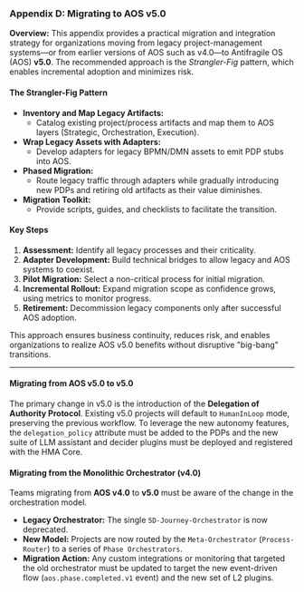 ### Appendix D: Migrating to AOS v5.0

**Overview:**
This appendix provides a practical migration and integration strategy for organizations moving from legacy project-management systems—or from earlier versions of AOS such as v4.0—to Antifragile OS (AOS) **v5.0**. The recommended approach is the *Strangler-Fig* pattern, which enables incremental adoption and minimizes risk.

#### The Strangler-Fig Pattern
- **Inventory and Map Legacy Artifacts:**
  - Catalog existing project/process artifacts and map them to AOS layers (Strategic, Orchestration, Execution).
- **Wrap Legacy Assets with Adapters:**
  - Develop adapters for legacy BPMN/DMN assets to emit PDP stubs into AOS.
- **Phased Migration:**
  - Route legacy traffic through adapters while gradually introducing new PDPs and retiring old artifacts as their value diminishes.
- **Migration Toolkit:**
  - Provide scripts, guides, and checklists to facilitate the transition.

#### Key Steps
1. **Assessment:** Identify all legacy processes and their criticality.
2. **Adapter Development:** Build technical bridges to allow legacy and AOS systems to coexist.
3. **Pilot Migration:** Select a non-critical process for initial migration.
4. **Incremental Rollout:** Expand migration scope as confidence grows, using metrics to monitor progress.
5. **Retirement:** Decommission legacy components only after successful AOS adoption.

This approach ensures business continuity, reduces risk, and enables organizations to realize AOS v5.0 benefits without disruptive "big-bang" transitions.

---

#### Migrating from AOS v5.0 to v5.0
The primary change in v5.0 is the introduction of the **Delegation of Authority Protocol**. Existing v5.0 projects will default to `HumanInLoop` mode, preserving the previous workflow. To leverage the new autonomy features, the `delegation_policy` attribute must be added to the PDPs and the new suite of LLM assistant and decider plugins must be deployed and registered with the HMA Core.

#### Migrating from the Monolithic Orchestrator (v4.0)

Teams migrating from **AOS v4.0** to **v5.0** must be aware of the change in the orchestration model.

- **Legacy Orchestrator:** The single `5D-Journey-Orchestrator` is now deprecated.
- **New Model:** Projects are now routed by the `Meta-Orchestrator` (`Process-Router`) to a series of `Phase Orchestrators`.
- **Migration Action:** Any custom integrations or monitoring that targeted the old orchestrator must be updated to target the new event-driven flow (`aos.phase.completed.v1` event) and the new set of L2 plugins. 
